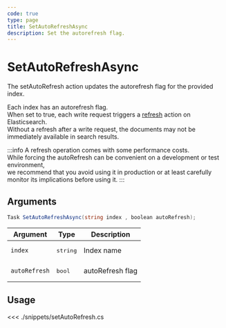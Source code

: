 ```yaml
---
code: true
type: page
title: SetAutoRefreshAsync
description: Set the autorefresh flag.
---
```


# SetAutoRefreshAsync

The setAutoRefresh action updates the autorefresh flag for the provided index.

Each index has an autorefresh flag.  
When set to true, each write request triggers a [refresh](https://www.elastic.co/guide/en/elasticsearch/reference/5.6/docs-refresh.html) action on Elasticsearch.  
Without a refresh after a write request, the documents may not be immediately available in search results.

:::info
A refresh operation comes with some performance costs.  
While forcing the autoRefresh can be convenient on a development or test environment,  
we recommend that you avoid using it in production or at least carefully monitor its implications before using it.
:::

## Arguments

```cs
Task SetAutoRefreshAsync(string index , boolean autoRefresh);
```

| Argument      | Type              | Description      |
|---------------|-------------------|------------------|
| `index`       | <pre>string</pre> | Index name       |
| `autoRefresh` | <pre>bool</pre>   | autoRefresh flag |

## Usage

<<< ./snippets/setAutoRefresh.cs
